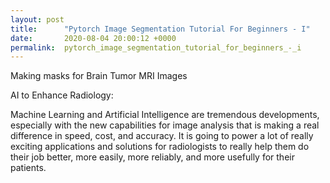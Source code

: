 ```yaml
---
layout: post
title:      "Pytorch Image Segmentation Tutorial For Beginners - I"
date:       2020-08-04 20:00:12 +0000
permalink:  pytorch_image_segmentation_tutorial_for_beginners_-_i
---
```


Making masks for Brain Tumor MRI Images


AI to Enhance Radiology:


Machine Learning and Artificial Intelligence are tremendous developments, especially with the new capabilities for image analysis that is making a real difference in speed, cost, and accuracy. It is going to power a lot of really exciting applications and solutions for radiologists to really help them do their job better, more easily, more reliably, and more usefully for their patients.







